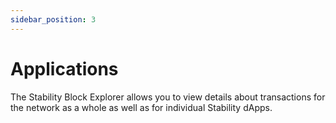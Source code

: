 ```yaml
---
sidebar_position: 3
---
```


# Applications

The Stability Block Explorer allows you to view details about transactions for the network as a whole as well as for individual Stability dApps.

